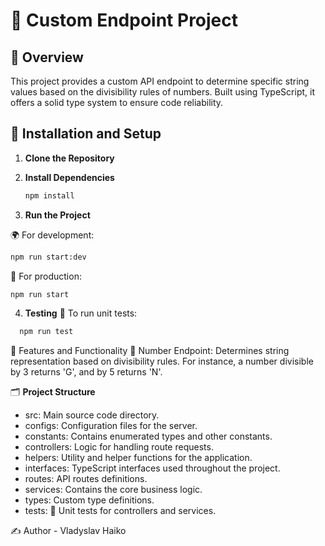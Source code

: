 # 🚀 Custom Endpoint Project

## 📖 Overview

This project provides a custom API endpoint to determine specific string values based on the divisibility rules of
numbers. Built using TypeScript, it offers a solid type system to ensure code reliability.

## 🔧 Installation and Setup

1. **Clone the Repository**

2. **Install Dependencies**
   ```bash npm install
   npm install

3. **Run the Project**

🌍 For development:

   ```bash npm run start:dev 
   npm run start:dev
```

🚀 For production:

   ```bash npm run start
   npm run start
```

4. **Testing**
   🧪 To run unit tests:

 ```bash npm run test
   npm run test
```

🎯 Features and Functionality
🔢 Number Endpoint: Determines string representation based on divisibility rules. For instance, a number divisible by 3
returns 'G', and by 5 returns 'N'.


🗂️ **Project Structure**

* src: Main source code directory.
* configs: Configuration files for the server.
* constants: Contains enumerated types and other constants.
* controllers: Logic for handling route requests.
* helpers: Utility and helper functions for the application.
* interfaces: TypeScript interfaces used throughout the project.
* routes: API routes definitions.
* services: Contains the core business logic.
* types: Custom type definitions.
* tests: 🧪 Unit tests for controllers and services.
  
✍️ Author -  Vladyslav Haiko
